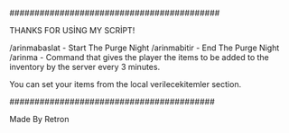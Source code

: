 ##########################################

THANKS FOR USİNG MY SCRİPT!

/arinmabaslat - Start The Purge Night
/arinmabitir - End The Purge Night
/arinma - Command that gives the player the items to be added to the inventory by the server every 3 minutes.

You can set your items from the local verilecekitemler section.

#########################################

Made By Retron